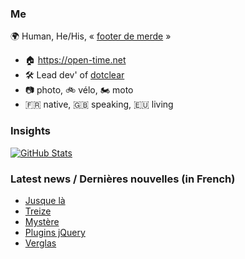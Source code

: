 ### Me

🌍 Human, He/His, « [footer de merde](https://open-time.net/post/2013/07/17/La-veritable-histoire-du-Footer-de-merde-) » 
* 🏠 https://open-time.net 
* 🛠️ Lead dev' of [dotclear](https://git.dotclear.org/dev/dotclear)
* 📷 photo, 🚲 vélo, 🏍️ moto 
* 🇫🇷 native, 🇬🇧 speaking, 🇪🇺 living

### Insights

[![GitHub Stats](https://github-readme-stats-sigma-five.vercel.app/api?username=franck-paul)](https://github.com/franck-paul)

### Latest news / Dernières nouvelles (in French)

<!-- BLOG-POST-LIST:START -->
- [Jusque là](https://open-time.net/post/2025/02/14/Jusque-la)
- [Treize](https://open-time.net/post/2025/02/13/Treize)
- [Mystère](https://open-time.net/post/2025/02/12/Mystere)
- [Plugins jQuery](https://open-time.net/post/2025/02/11/Plugins-jQuery)
- [Verglas](https://open-time.net/post/2025/02/10/Verglas)
<!-- BLOG-POST-LIST:END -->
